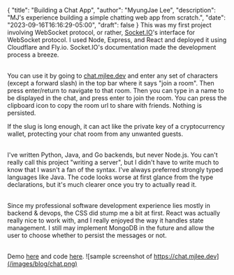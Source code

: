 {
   "title": "Building a Chat App",
   "author": "MyungJae Lee",
   "description": "MJ's experience building a simple chatting web app from scratch.",
   "date": "2023-09-16T16:16:29-05:00",
   "draft": false
}
This was my first project involving WebSocket protocol, or rather, [Socket.IO](https://socket.io)'s interface for WebSocket protocol. I used Node, Express, and React and deployed it using Cloudflare and Fly.io. Socket.IO's documentation made the development process a breeze.  
&nbsp;

You can use it by going to [chat.mjlee.dev](https://chat.mjlee.dev) and enter any set of characters (except a forward slash) in the top bar where it says "join a room". Then press enter/return to navigate to that room. Then you can type in a name to be displayed in the chat, and press enter to join the room. You can press the clipboard icon to copy the room url to share with friends. Nothing is persisted.

If the slug is long enough, it can act like the private key of a cryptocurrency wallet, protecting your chat room from any unwanted guests.  
&nbsp;


I've written Python, Java, and Go backends, but never Node.js. You can't really call this project "writing a server", but I didn't have to write much to know that I wasn't a fan of the syntax.
I've always preferred strongly typed languages like Java. The code looks worse at first glance from the type declarations, but it's much clearer once you try to actually read it.  
&nbsp;

Since my professional software development experience lies mostly in backend & devops, the CSS did stump me a bit at first. React was actually really nice to work with, and I really enjoyed the way it handles state management. I still may implement MongoDB in the future and allow the user to choose whether to persist the messages or not.  
&nbsp;

Demo [here](https://chat.mjlee.dev) and code [here](https://github.com/MMJLee/chat). 
![sample screenshot of https://chat.mjlee.dev](/images/blog/chat.png)